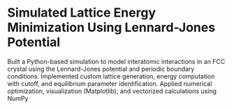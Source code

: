 # Simulated Lattice Energy Minimization Using Lennard-Jones Potential
Built a Python-based simulation to model interatomic interactions in an FCC crystal using the Lennard-Jones potential and periodic boundary conditions. Implemented custom lattice generation, energy computation with cutoff, and equilibrium parameter identification. Applied numerical optimization, visualization (Matplotlib), and vectorized calculations using NumPy
